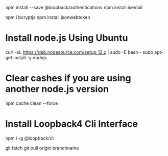 npm install --save @loopback/authenticationv
npm install isemail

npm i bcryptjs
npm install jsonwebtoken

# Install node.js Using Ubuntu
curl -sL https://deb.nodesource.com/setup_12.x | sudo -E bash -
sudo apt-get install -y nodejs

# Clear cashes if you are using another node.js version 
npm cache clean --force

# Install Loopback4 Cli Interface 
npm i -g @loopback/cli


git fetch
git pull origin branchname
